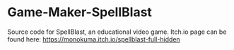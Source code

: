 # Game-Maker-SpellBlast
Source code for SpellBlast, an educational video game. Itch.io page can be found here: https://monokuma.itch.io/spellblast-full-hidden

